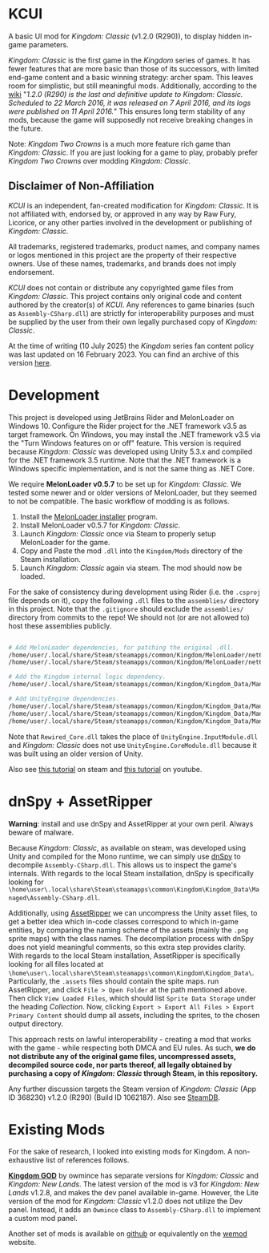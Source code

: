 # KCUI

A basic UI mod for *Kingdom: Classic* (v1.2.0 (R290)), to display hidden in-game parameters.

*Kingdom: Classic* is the first game in the *Kingdom* series of games. It has fewer features that are more basic than those of its successors, with limited end-game content and a basic winning strategy: archer spam. This leaves room for simplistic, but still meaningful mods. Additionally, according to the [wiki](https://kingdomthegame.fandom.com/wiki/Patch_notes_for_Classic) "*1.2.0 (R290) is the last and definitive update to Kingdom: Classic. Scheduled to 22 March 2016, it was released on 7 April 2016, and its logs were published on 11 April 2016.*" This ensures long term stability of any mods, because the game will supposedly not receive breaking changes in the future.

Note: *Kingdom Two Crowns* is a much more feature rich game than *Kingdom: Classic*. If you are just looking for a game to play, probably prefer *Kingdom Two Crowns* over modding *Kingdom: Classic*.

## Disclaimer of Non-Affiliation

*KCUI* is an independent, fan-created modification for *Kingdom: Classic*. It is not affiliated with, endorsed by, or approved in any way by Raw Fury, Licorice, or any other parties involved in the development or publishing of *Kingdom: Classic*.

All trademarks, registered trademarks, product names, and company names or logos mentioned in this project are the property of their respective owners. Use of these names, trademarks, and brands does not imply endorsement.

*KCUI* does not contain or distribute any copyrighted game files from *Kingdom: Classic*. This project contains only original code and content authored by the creator(s) of *KCUI*. Any references to game binaries (such as `Assembly-CSharp.dll`) are strictly for interoperability purposes and must be supplied by the user from their own legally purchased copy of *Kingdom: Classic*.

At the time of writing (10 July 2025) the *Kingdom* series fan content policy was last updated on 16 February 2023.
You can find an archive of this version [here](https://web.archive.org/web/20250620160343/https://www.kingdomthegame.com/fancontentpolicy).

# Development

This project is developed using JetBrains Rider and MelonLoader on Windows 10. Configure the Rider project for the .NET framework v3.5 as target framework.
On Windows, you may install the .NET framework v3.5 via the "Turn Windows features on or off" feature. 
This version is required because *Kingdom: Classic* was developed using Unity 5.3.x and compiled for the .NET framework 3.5 runtime.
Note that the .NET framework is a Windows specific implementation, and is not the same thing as .NET Core.

We require **MelonLoader v0.5.7** to be set up for *Kingdom: Classic*. We tested some newer and or older versions of MelonLoader, but they seemed to not be compatible.
The basic workflow of modding is as follows.
1) Install the [MelonLoader installer](https://melonwiki.xyz/#/?id=automated-installation) program.
2) Install MelonLoader v0.5.7 for *Kingdom: Classic*.
3) Launch *Kingdom: Classic* once via Steam to properly setup MelonLoader for the game.
4) Copy and Paste the mod `.dll` into the `Kingdom/Mods` directory of the Steam installation.
5) Launch *Kingdom: Classic* again via steam. The mod should now be loaded.

For the sake of consistency during development using Rider (i.e. the `.csproj` file depends on it),
copy the following `.dll` files to the `assemblies/` directory in this project.
Note that the `.gitignore` should exclude the `assemblies/` directory from commits to the repo!
We should not (or are not allowed to) host these assemblies publicly.
```bash

# Add MelonLoader dependencies, for patching the original .dll.
/home/user/.local/share/Steam/steamapps/common/Kingdom/MelonLoader/net6/MelonLoader.dll
/home/user/.local/share/Steam/steamapps/common/Kingdom/MelonLoader/net6/0Harmony.dll

# Add the Kingdom internal logic dependency.
/home/user/.local/share/Steam/steamapps/common/Kingdom/Kingdom_Data/Managed/Assembly-CSharp.dll

# Add UnityEngine dependencies.
/home/user/.local/share/Steam/steamapps/common/Kingdom/Kingdom_Data/Managed/UnityEngine.dll
/home/user/.local/share/Steam/steamapps/common/Kingdom/Kingdom_Data/Managed/UnityEngine-UI.dll
/home/user/.local/share/Steam/steamapps/common/Kingdom/Kingdom_Data/Managed/Rewired_Core.dll
```
Note that `Rewired_Core.dll` takes the place of `UnityEngine.InputModule.dll` and *Kingdom: Classic* does not use `UnityEngine.CoreModule.dll` because it was built using an older version of Unity.

Also see [this tutorial](https://steamcommunity.com/sharedfiles/filedetails/?id=2968763665) on steam and [this tutorial](https://www.youtube.com/watch?v=_8B80owys4w) on youtube.

# dnSpy + AssetRipper

**Warning**: install and use dnSpy and AssetRipper at your own peril. Always beware of malware.

Because *Kingdom: Classic*, as available on steam, was developed using Unity and compiled for the Mono runtime, we can simply use [dnSpy](https://github.com/dnSpy/dnSpy) to decompile `Assembly-CSharp.dll`. This allows us to inspect the game's internals. With regards to the local Steam installation, dnSpy is specifically looking for `\home\user\.local\share\Steam\steamapps\common\Kingdom\Kingdom_Data\Managed\Assembly-CSharp.dll`.

Additionally, using [AssetRipper](https://github.com/AssetRipper/AssetRipper) we can uncompress the Unity asset files, to get a better idea which in-code classes correspond to which in-game entities, by comparing the naming scheme of the assets (mainly the `.png` sprite maps) with the class names. The decompilation process with dnSpy does not yield meaningful comments, so this extra step provides clarity. With regards to the local Steam installation, AssetRipper is specifically looking for all files located at `\home\user\.local\share\Steam\steamapps\common\Kingdom\Kingdom_Data\`. Particularly, the `.assets` files should contain the spite maps. run AssetRipper, and click `File > Open Folder` at the path mentioned above. Then click `View Loaded Files`, which should list `Sprite Data Storage` under the heading *Collection*. Now, clicking `Export > Export All Files > Export Primary Content` should dump all assets, including the sprites, to the chosen output directory.

This approach rests on lawful interoperability - creating a mod that works with the game - while respecting both DMCA and EU rules. As such, **we do not distribute any of the original game files, uncompressed assets, decompiled source code, nor parts thereof, all legally obtained by purchasing a copy of *Kingdom: Classic* through Steam, in this repository.**

Any further discussion targets the Steam version of *Kingdom: Classic* (App ID 368230) v1.2.0 (R290) (Build ID 1062187). Also see [SteamDB](https://steamdb.info/app/368230/patchnotes/).

# Existing Mods

For the sake of research, I looked into existing mods for Kingdom. A non-exhaustive list of references follows.

**[Kingdom GOD](https://owmince.com/kingdom-god/)** by owmince has separate versions for *Kingdom: Classic* and *Kingdom: New Lands*. The latest version of the mod is v3 for *Kingdom: New Lands* v1.2.8, and makes the dev panel available in-game. However, the Lite version of the mod for *Kingdom: Classic* v1.2.0 does not utilize the Dev panel. Instead, it adds an `Owmince` class to `Assembly-CSharp.dll` to implement a custom mod panel.

Another set of mods is available on [github](https://github.com/brooklinymym279/Kingdom-mods-experience-points) or equivalently on the [wemod](https://www.wemod.com/cheats/kingdom-classic-trainers) website.
